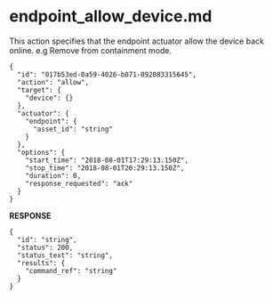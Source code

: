 
# endpoint_allow_device.md

This action specifies that the endpoint actuator allow the device back online. e.g Remove from containment mode.

```
{
  "id": "017b53ed-0a59-4026-b071-092083315645",
  "action": "allow",
  "target": {
    "device": {}
  },
  "actuator": {
    "endpoint": {
      "asset_id": "string"
    }
  },
  "options": {
    "start_time": "2018-08-01T17:29:13.150Z",
    "stop_time": "2018-08-01T20:29:13.150Z",
    "duration": 0,
    "response_requested": "ack"
  }
}
```

**RESPONSE**

```
{
  "id": "string",
  "status": 200,
  "status_text": "string",
  "results": {
    "command_ref": "string"
  }
}
```
